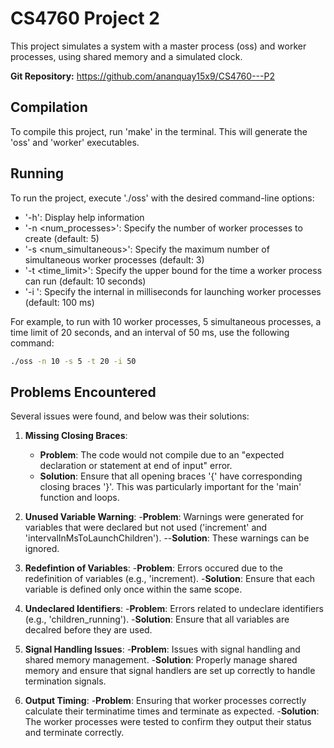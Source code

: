 # CS4760 Project 2

This project simulates a system with a master process (oss) and worker processes, using shared memory and a simulated clock.

**Git Repository:** https://github.com/ananquay15x9/CS4760---P2

## Compilation

To compile this project, run 'make' in the terminal. This will generate the 'oss' and 'worker' executables.

## Running

To run the project, execute './oss' with the desired command-line options:

* '-h': Display help information
* '-n <num_processes>': Specify the number of worker processes to create (default: 5)
* '-s <num_simultaneous>': Specify the maximum number of simultaneous worker processes (default: 3)
* '-t <time_limit>': Specify the upper bound for the time a worker process can run (default: 10 seconds)
* '-i <interval>': Specify the internal in milliseconds for launching worker processes (default: 100 ms)

For example, to run with 10 worker processes, 5 simultaneous processes, a time limit of 20 seconds, and an interval of 50 ms, use the following command:

``` bash
./oss -n 10 -s 5 -t 20 -i 50
```
## Problems Encountered

Several issues were found, and below was their solutions:

1. **Missing Closing Braces**:
	- **Problem**: The code would not compile due to an "expected declaration or statement at end of input" error.
	- **Solution**: Ensure that all opening braces '{' have corresponding closing braces '}'. This was particularly important for the 'main' function and loops.

2. **Unused Variable Warning**:
	-**Problem**: Warnings were generated for variables that were declared but not used ('increment' and 'intervalInMsToLaunchChildren').
	--**Solution**: These warnings can be ignored.

3. **Redefintion of Variables**:
	-**Problem**: Errors occured due to the redefinition of variables (e.g., 'increment).
	-**Solution**: Ensure that each variable is defined only once within the same scope.

4. **Undeclared Identifiers**:
	-**Problem**: Errors related to undeclare identifiers (e.g., 'children_running').
	-**Solution**: Ensure that all variables are decalred before they are used.

5. **Signal Handling Issues**:
	-**Problem**: Issues with signal handling and shared memory management.
	-**Solution**: Properly manage shared memory and ensure that signal handlers are set up correctly to handle termination signals.

6. **Output Timing**:
	-**Problem**: Ensuring that worker processes correctly calculate their terminatime times and terminate as expected.
	-**Solution**: The worker processes were tested to confirm they output their status and terminate correctly.


